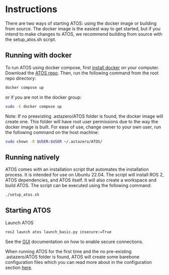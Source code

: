 # Instructions
There are two ways of starting ATOS: using the docker image or building from source. The docker image is the easiest way to get started, but if you intend to make changes to ATOS, we recommend building from source with the setup_atos.sh script.

## <a name="docker"></a> Running with docker
To run ATOS using docker compose, first [install docker](https://docs.docker.com/engine/install/) on your computer. Download the [ATOS repo](https://github.com/RI-SE/ATOS). Then, run the following command from the root repo directory:
```bash
docker compose up
```
or if you are not in the docker group:
```bash
sudo -E docker compose up
```

Note: If no preexisting .astazero/ATOS folder is found, the docker image will create one. This folder will have root user permissions due to the way the docker image is built. For ease of use, change owner to your own user, run the following command on the host machine:
```bash 
sudo chown -R $USER:$USER ~/.astazero/ATOS/
```

## <a name="Installation script"></a> Running natively
ATOS comes with an installation script that automates the installation process. It is intended for use on Ubuntu 22.04. The script will install ROS 2, ATOS dependencies, and ATOS itself. It will also create a workspace and build ATOS. The script can be executed using the following command:
```bash
./setup_atos.sh
```

## <a name="running"></a> Starting ATOS
Launch ATOS
```bash
ros2 launch atos launch_basic.py insecure:=True
```
See the [GUI](../Usage/GUI/foxglove.md) documentation on how to enable secure connections. 

When running ATOS for the first time and the no pre-existing .astazero/ATOS folder is found, ATOS will create some barebone configuration files which you can read more about in the configuration section [here](../Usage/How-to/configuration.md).
